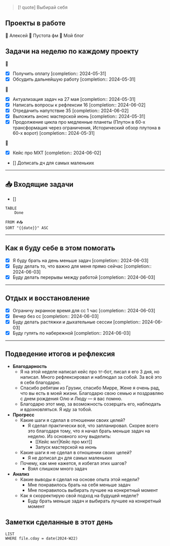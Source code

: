 > [! quote] Выбирай себя
> 
## Проекты в работе
🔴 Алексей
🔴 Пустота фм
🔴 Мой блог

## Задачи на неделю по каждому проекту
🔴
- [x] Получить оплату  [completion:: 2024-05-31]
- [x] Обсудить дальнейшую работу  [completion:: 2024-05-31]

🔴
- [x] Актуализация задач на 27 мая  [completion:: 2024-05-31]
- [x] Написать вопросы к рефлексии 16  [completion:: 2024-06-02]
- [x] Отредачить напутствие 35  [completion:: 2024-06-02]
- [x] Выложить анонс мастерской июнь  [completion:: 2024-05-31]
- [x] Продолжение цикла про медленные планеты (Плутон в 60-х трансформация через ограничения, Исторический обзор плутона в 60-х ворот)  [completion:: 2024-05-31]

🔴
- [x] Кейс про МХТ  [completion:: 2024-06-02]
- [] Дописать дч для самых маленьких
---
## 📥 Входящие задачи
- [] 



```dataview
TABLE
	Done
	
FROM #📥
SORT "{{date}}" ASC
```
---
## Как я буду себе в этом помогать
- [x] Я буду брать на день меньше задач  [completion:: 2024-06-03]
- [x] Буду делать то, что важно для меня прямо сейчас  [completion:: 2024-06-03]
- [x] Буду делать перерывы между работой  [completion:: 2024-06-03]

---
## Отдых и восстановление
- [x] Ограничу экранное время для сс 1 час  [completion:: 2024-06-03]
- [x] Вечер без сс  [completion:: 2024-06-03]
- [x] Буду делать растяжки и дыхательные сессии  [completion:: 2024-06-03]
- [x] Буду гулять по набережной  [completion:: 2024-06-03]

---
## Подведение итогов и рефлексия
- **Благодарность**
	- Я на этой неделе написал кейс про тг-бот, писал я его 3 дня, но написал. Много рефлексировал и наблюдал за собой. За всё это я себя благодарю.
	- Спасибо ребятам из Грузии, спасибо Мирре, Жене я очень рад, что вы есть в моей жизни. Благодарю свою семью и поздравляю с днем рождения Олю и Люду — я вас помню.
	- Благодарю этот мир, за возможность созерцать его, наблюдать и вдохновляться. Я иду за тобой.
- **Прогресс**
	- Какие шаги я сделал в отношении своих целей?
		- Я сделал практически всё, что запланировал. Скорее всего это благодаря тому, что я начал брать меньше задач на неделю. Из основного хочу выделить:
			- [[Кейс мхт|Кейс про мхт]]
			- Запуск мастерской на июнь
	- Какие шаги я не сделал в отношении своих целей?
		- Я не дописал дч для самых маленьких
	- Почему, как мне кажется, я избегал этих шагов?
		- Взял слишком много задач
- **Анализ**
	- Какие выводы я сделал на основе опыта этой недели?
		- Мне понравилось брать на себя меньше задач
		- Мне понравилось выбирать лучшее на конкретный момент
	- Как я скорректирую свой подход на будущей неделе?
		-  Буду брать меньше задач и выбирать лучшее на конкретный момент


## Заметки сделанные в этот день
```dataview
LIST
WHERE file.cday = date(2024-W22)
```
